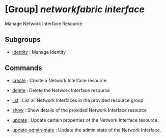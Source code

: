 # [Group] _networkfabric interface_

Manage Network Interface Resource

## Subgroups

- [identity](/Commands/networkfabric/interface/identity/readme.md)
: Manage Identity

## Commands

- [create](/Commands/networkfabric/interface/_create.md)
: Create a Network Interface resource.

- [delete](/Commands/networkfabric/interface/_delete.md)
: Delete the Network Interface resource

- [list](/Commands/networkfabric/interface/_list.md)
: List all Network Interfaces in the provided resource group

- [show](/Commands/networkfabric/interface/_show.md)
: Show details of the provided Network Interface resource

- [update](/Commands/networkfabric/interface/_update.md)
: Update certain properties of the Network Interface resource.

- [update-admin-state](/Commands/networkfabric/interface/_update-admin-state.md)
: Update the admin state of the Network Interface.
